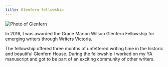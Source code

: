 ```yaml
---
title: Glenfern fellowship
---
```


![Photo of Glenfern](https://placehold.it/500x300)

In 2016, I was awarded the Grace Marion Wilson Glenfern Fellowship for emerging writers through Writers Victoria.

The fellowship offered three months of unfettered writing time in the historic and beautiful Glenfern House. During the fellowship I worked on my YA manuscript and got to be part of an exciting community of other writers.
